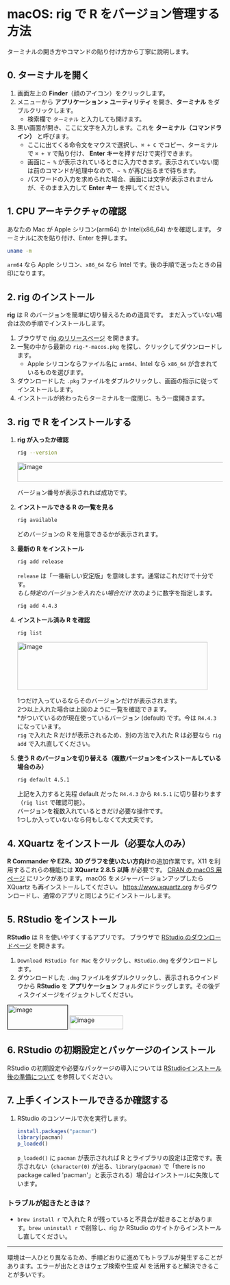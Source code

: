 # macOS: rig で R をバージョン管理する方法

ターミナルの開き方やコマンドの貼り付け方から丁寧に説明します。

## 0. ターミナルを開く

1. 画面左上の **Finder**（顔のアイコン）をクリックします。
2. メニューから **アプリケーション > ユーティリティ** を開き、**ターミナル** をダブルクリックします。
   - 検索欄で `ターミナル` と入力しても開けます。
3. 黒い画面が開き、ここに文字を入力します。これを **ターミナル（コマンドライン）** と呼びます。
   - ここに出てくる命令文をマウスで選択し、`⌘ + C` でコピー、ターミナルで `⌘ + V` で貼り付け、
     **Enter キー**を押すだけで実行できます。
   - 画面に `~ %` が表示されているときに入力できます。表示されていない間は前のコマンドが処理中なので、`~ %` が再び出るまで待ちます。
   - パスワードの入力を求められた場合、画面には文字が表示されませんが、そのまま入力して **Enter キー** を押してください。

## 1. CPU アーキテクチャの確認

あなたの Mac が Apple シリコン(arm64) か Intel(x86_64) かを確認します。
ターミナルに次を貼り付け、Enter を押します。

```bash
uname -m
```

<!-- TODO: `uname -m` の実行結果のスクリーンショットを挿入（mac-homebrew.md を参照） -->

`arm64` なら Apple シリコン、`x86_64` なら Intel です。後の手順で迷ったときの目印になります。

## 2. rig のインストール

**rig** は R のバージョンを簡単に切り替えるための道具です。
まだ入っていない場合は次の手順でインストールします。

1. ブラウザで [rig のリリースページ](https://github.com/r-lib/rig/releases) を開きます。
2. 一覧の中から最新の `rig-*-macos.pkg` を探し、クリックしてダウンロードします。
   - Apple シリコンならファイル名に `arm64`、Intel なら `x86_64` が含まれているものを選びます。
3. ダウンロードした `.pkg` ファイルをダブルクリックし、画面の指示に従ってインストールします。
4. インストールが終わったらターミナルを一度閉じ、もう一度開きます。

<!-- TODO: rig のリリースページやインストーラーのスクリーンショットを挿入予定 -->

## 3. rig で R をインストールする

1. **rig が入ったか確認**

   ```bash
   rig --version
   ```

   <img width="519" height="46" alt="image" src="https://github.com/user-attachments/assets/f3e8952d-ac02-4b3c-a8ad-29a167f84556" />

   バージョン番号が表示されれば成功です。

2. **インストールできる R の一覧を見る**

   ```bash
   rig available
   ```

   どのバージョンの R を用意できるかが表示されます。

3. **最新の R をインストール**

   ```bash
   rig add release
   ```

   `release` は「一番新しい安定版」を意味します。通常はこれだけで十分です。  
   _もし特定のバージョンを入れたい場合だけ_ 次のように数字を指定します。

   ```bash
   rig add 4.4.3
   ```

4. **インストール済み R を確認**

   ```bash
   rig list
   ```

   <img width="444" height="112" alt="image" src="https://github.com/user-attachments/assets/f763d83c-e04b-412b-9362-dd3b13387e36" />

   1つだけ入っているならそのバージョンだけが表示されます。  
   2つ以上入れた場合は上図のように一覧を確認できます。  
   \*がついているのが現在使っているバージョン (default) です。今は `R4.4.3` になっています。  
   `rig` で入れた R だけが表示されるため、別の方法で入れた R は必要なら `rig add` で入れ直してください。

5. **使う R のバージョンを切り替える（複数バージョンをインストールしている場合のみ）**

   ```bash
   rig default 4.5.1
   ```

   上記を入力すると先程 default だった `R4.4.3` から `R4.5.1` に切り替わります（`rig list` で確認可能）。  
   バージョンを複数入れているときだけ必要な操作です。  
   1つしか入っていないなら何もしなくて大丈夫です。

## 4. XQuartz をインストール（必要な人のみ）

**R Commander や EZR、3D グラフを使いたい方向け**の追加作業です。X11 を利用するこれらの機能には **XQuartz 2.8.5 以降** が必要です。
[CRAN の macOS 用ページ](https://cran.rstudio.com/bin/macosx/) にリンクがあります。macOS をメジャーバージョンアップしたら XQuartz も再インストールしてください。
<https://www.xquartz.org> からダウンロードし、通常のアプリと同じようにインストールします。

## 5. RStudio をインストール

**RStudio** は R を使いやすくするアプリです。
ブラウザで [RStudio のダウンロードページ](https://posit.co/download/rstudio-desktop/) を開きます。

1. `Download RStudio for Mac` をクリックし、`RStudio.dmg` をダウンロードします。
2. ダウンロードした `.dmg` ファイルをダブルクリックし、表示されるウインドウから **RStudio** を **アプリケーション** フォルダにドラッグします。その後ディスクイメージをイジェクトしてください。

<img width="140" height="56" alt="image" src="https://github.com/user-attachments/assets/9816a752-b003-4536-8140-58ae54bce47f" style="border: 1px solid #000;" />

<img width="125" height="32" alt="image" src="https://github.com/user-attachments/assets/d7af3fc8-cb49-4ad3-a8da-924ded90b3f0" />

## 6. RStudio の初期設定とパッケージのインストール

RStudio の初期設定や必要なパッケージの導入については [RStudioインストール後の準備について](rstudio-post-install.md) を参照してください。

## 7. 上手くインストールできるか確認する

1. RStudio のコンソールで次を実行します。

   ```r
   install.packages("pacman")
   library(pacman)
   p_loaded()
   ```

   `p_loaded()` に `pacman` が表示されれば R とライブラリの設定は正常です。表示されない（`character(0)` が出る、`library(pacman)` で「there is no package called 'pacman'」と表示される）場合はインストールに失敗しています。

### トラブルが起きたときは？

- `brew install r` で入れた R が残っていると不具合が起きることがあります。`brew uninstall r` で削除し、rig か RStudio のサイトからインストールし直してください。

---

環境は一人ひとり異なるため、手順どおりに進めてもトラブルが発生することがあります。エラーが出たときはウェブ検索や生成 AI を活用すると解決できることが多いです。
